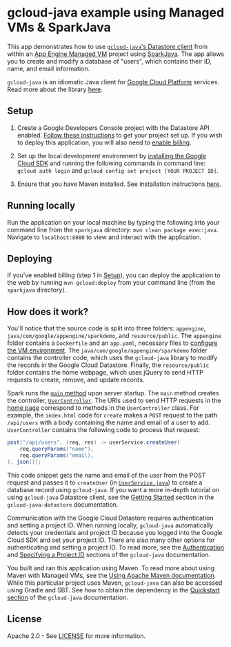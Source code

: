 gcloud-java example using Managed VMs & SparkJava
=================================================

This app demonstrates how to use [`gcloud-java`'s Datastore client](https://github.com/GoogleCloudPlatform/gcloud-java/tree/master/gcloud-java-datastore#google-cloud-java-client-for-datastore) from within an [App Engine Managed VM](https://cloud.google.com/appengine/docs/java/managed-vms/) project using [SparkJava](http://sparkjava.com/). The app allows you to create and modify a database of "users", which contains their ID, name, and email information. 

`gcloud-java` is an idiomatic Java client for [Google Cloud Platform](https://cloud.google.com/) services. Read more about the library [here](https://github.com/GoogleCloudPlatform/gcloud-java#google-cloud-java-client).

Setup
-----

1. Create a Google Developers Console project with the Datastore API enabled. [Follow these instructions](https://cloud.google.com/docs/authentication#preparation) to get your project set up. If you wish to deploy this application, you will also need to [enable billing](https://support.google.com/cloud/?rd=2#topic=6288636).

2. Set up the local development environment by [installing the Google Cloud SDK](https://cloud.google.com/sdk/) and running the following commands in command line: `gcloud auth login` and `gcloud config set project [YOUR PROJECT ID]`.

3. Ensure that you have Maven installed. See installation instructions [here](https://maven.apache.org/install.html).

Running locally
---------------

Run the application on your local machine by typing the following into your command line from the `sparkjava` directory: `mvn clean package exec:java`. Navigate to `localhost:8080` to view and interact with the application.

Deploying
---------

If you've enabled billing (step 1 in [Setup](#Setup)), you can deploy the application to the web by running `mvn gcloud:deploy` from your command line (from the `sparkjava` directory).

How does it work?
-----------------

You'll notice that the source code is split into three folders: `appengine`, `java/com/google/appengine/sparkdemo`, and `resource/public`. The `appengine` folder contains a `Dockerfile` and an `app.yaml`, necessary files to [configure the VM environment](https://cloud.google.com/appengine/docs/managed-vms/config). The `java/com/google/appengine/sparkdemo` folder contains the controller code, which uses the `gcloud-java` library to modify the records in the Google Cloud Datastore. Finally, the `resource/public` folder contains the home webpage, which uses jQuery to send HTTP requests to create, remove, and update records.

Spark runs the [`main` method](https://github.com/GoogleCloudPlatform/java-docs-samples/blob/master/managedvms/sparkjava-demo/src/main/java/com/google/appengine/sparkdemo/Main.java) upon server startup. The `main` method creates the controller, [`UserController`](https://github.com/GoogleCloudPlatform/java-docs-samples/blob/master/managedvms/sparkjava-demo/src/main/java/com/google/appengine/sparkdemo/UserController.java). The URIs used to send HTTP requests in the [home page](https://github.com/GoogleCloudPlatform/java-docs-samples/blob/master/managedvms/sparkjava-demo/src/main/resources/public/index.html) correspond to methods in the `UserController` class. For example, the `index.html` code for `create` makes a `POST` request to the path `/api/users` with a body containing the name and email of a user to add. `UserController` contains the following code to process that request:

```java
post("/api/users", (req, res) -> userService.createUser(
    req.queryParams("name"),
    req.queryParams("email),
), json());
```
This code snippet gets the name and email of the user from the POST request and passes it to `createUser` (in [`UserService.java`](https://github.com/GoogleCloudPlatform/java-docs-samples/blob/master/managedvms/sparkjava-demo/src/main/java/com/google/appengine/sparkdemo/UserService.java)) to create a database record using `gcloud-java`. If you want a more in-depth tutorial on using `gcloud-java` Datastore client, see the [Getting Started](https://github.com/GoogleCloudPlatform/gcloud-java/tree/master/gcloud-java-datastore#getting-started) section in the `gcloud-java-datastore` documentation.

Communication with the Google Cloud Datastore requires authentication and setting a project ID. When running locally, `gcloud-java` automatically detects your credentials and project ID because you logged into the Google Cloud SDK and set your project ID. There are also many other options for authenticating and setting a project ID. To read more, see the [Authentication](https://github.com/GoogleCloudPlatform/gcloud-java#authentication) and [Specifying a Project ID](https://github.com/GoogleCloudPlatform/gcloud-java#specifying-a-project-id) sections of the `gcloud-java` documentation.

You built and ran this application using Maven. To read more about using Maven with Managed VMs, see the [Using Apache Maven documentation](https://cloud.google.com/appengine/docs/java/managed-vms/maven). While this particular project uses Maven, `gcloud-java` can also be accessed using Gradle and SBT.  See how to obtain the dependency in the [Quickstart section](https://github.com/GoogleCloudPlatform/gcloud-java#quickstart) of the `gcloud-java` documentation.

License
-------

Apache 2.0 - See [LICENSE](https://github.com/GoogleCloudPlatform/java-docs-samples/blob/master/LICENSE) for more information.
